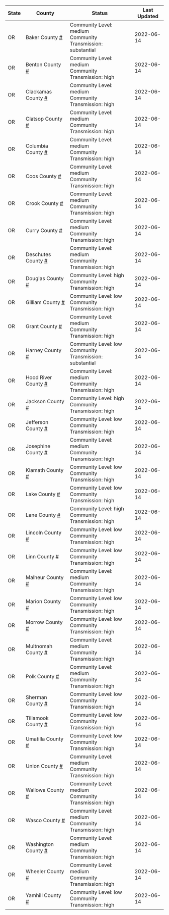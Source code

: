 State | County | Status | Last Updated
--- | --- | --- | --- 
OR | Baker County <a href="#baker_county">#</a> | <a name="baker_county"></a>Community Level: medium<br/>Community Transmission: substantial | 2022-06-14
OR | Benton County <a href="#benton_county">#</a> | <a name="benton_county"></a>Community Level: medium<br/>Community Transmission: high | 2022-06-14
OR | Clackamas County <a href="#clackamas_county">#</a> | <a name="clackamas_county"></a>Community Level: medium<br/>Community Transmission: high | 2022-06-14
OR | Clatsop County <a href="#clatsop_county">#</a> | <a name="clatsop_county"></a>Community Level: medium<br/>Community Transmission: high | 2022-06-14
OR | Columbia County <a href="#columbia_county">#</a> | <a name="columbia_county"></a>Community Level: medium<br/>Community Transmission: high | 2022-06-14
OR | Coos County <a href="#coos_county">#</a> | <a name="coos_county"></a>Community Level: medium<br/>Community Transmission: high | 2022-06-14
OR | Crook County <a href="#crook_county">#</a> | <a name="crook_county"></a>Community Level: medium<br/>Community Transmission: high | 2022-06-14
OR | Curry County <a href="#curry_county">#</a> | <a name="curry_county"></a>Community Level: medium<br/>Community Transmission: high | 2022-06-14
OR | Deschutes County <a href="#deschutes_county">#</a> | <a name="deschutes_county"></a>Community Level: medium<br/>Community Transmission: high | 2022-06-14
OR | Douglas County <a href="#douglas_county">#</a> | <a name="douglas_county"></a>Community Level: high<br/>Community Transmission: high | 2022-06-14
OR | Gilliam County <a href="#gilliam_county">#</a> | <a name="gilliam_county"></a>Community Level: low<br/>Community Transmission: high | 2022-06-14
OR | Grant County <a href="#grant_county">#</a> | <a name="grant_county"></a>Community Level: medium<br/>Community Transmission: high | 2022-06-14
OR | Harney County <a href="#harney_county">#</a> | <a name="harney_county"></a>Community Level: low<br/>Community Transmission: substantial | 2022-06-14
OR | Hood River County <a href="#hood_river_county">#</a> | <a name="hood_river_county"></a>Community Level: medium<br/>Community Transmission: high | 2022-06-14
OR | Jackson County <a href="#jackson_county">#</a> | <a name="jackson_county"></a>Community Level: high<br/>Community Transmission: high | 2022-06-14
OR | Jefferson County <a href="#jefferson_county">#</a> | <a name="jefferson_county"></a>Community Level: low<br/>Community Transmission: high | 2022-06-14
OR | Josephine County <a href="#josephine_county">#</a> | <a name="josephine_county"></a>Community Level: medium<br/>Community Transmission: high | 2022-06-14
OR | Klamath County <a href="#klamath_county">#</a> | <a name="klamath_county"></a>Community Level: low<br/>Community Transmission: high | 2022-06-14
OR | Lake County <a href="#lake_county">#</a> | <a name="lake_county"></a>Community Level: low<br/>Community Transmission: high | 2022-06-14
OR | Lane County <a href="#lane_county">#</a> | <a name="lane_county"></a>Community Level: high<br/>Community Transmission: high | 2022-06-14
OR | Lincoln County <a href="#lincoln_county">#</a> | <a name="lincoln_county"></a>Community Level: low<br/>Community Transmission: high | 2022-06-14
OR | Linn County <a href="#linn_county">#</a> | <a name="linn_county"></a>Community Level: low<br/>Community Transmission: high | 2022-06-14
OR | Malheur County <a href="#malheur_county">#</a> | <a name="malheur_county"></a>Community Level: medium<br/>Community Transmission: high | 2022-06-14
OR | Marion County <a href="#marion_county">#</a> | <a name="marion_county"></a>Community Level: low<br/>Community Transmission: high | 2022-06-14
OR | Morrow County <a href="#morrow_county">#</a> | <a name="morrow_county"></a>Community Level: low<br/>Community Transmission: high | 2022-06-14
OR | Multnomah County <a href="#multnomah_county">#</a> | <a name="multnomah_county"></a>Community Level: medium<br/>Community Transmission: high | 2022-06-14
OR | Polk County <a href="#polk_county">#</a> | <a name="polk_county"></a>Community Level: medium<br/>Community Transmission: high | 2022-06-14
OR | Sherman County <a href="#sherman_county">#</a> | <a name="sherman_county"></a>Community Level: low<br/>Community Transmission: high | 2022-06-14
OR | Tillamook County <a href="#tillamook_county">#</a> | <a name="tillamook_county"></a>Community Level: low<br/>Community Transmission: high | 2022-06-14
OR | Umatilla County <a href="#umatilla_county">#</a> | <a name="umatilla_county"></a>Community Level: low<br/>Community Transmission: high | 2022-06-14
OR | Union County <a href="#union_county">#</a> | <a name="union_county"></a>Community Level: medium<br/>Community Transmission: high | 2022-06-14
OR | Wallowa County <a href="#wallowa_county">#</a> | <a name="wallowa_county"></a>Community Level: medium<br/>Community Transmission: high | 2022-06-14
OR | Wasco County <a href="#wasco_county">#</a> | <a name="wasco_county"></a>Community Level: medium<br/>Community Transmission: high | 2022-06-14
OR | Washington County <a href="#washington_county">#</a> | <a name="washington_county"></a>Community Level: medium<br/>Community Transmission: high | 2022-06-14
OR | Wheeler County <a href="#wheeler_county">#</a> | <a name="wheeler_county"></a>Community Level: medium<br/>Community Transmission: high | 2022-06-14
OR | Yamhill County <a href="#yamhill_county">#</a> | <a name="yamhill_county"></a>Community Level: low<br/>Community Transmission: high | 2022-06-14
